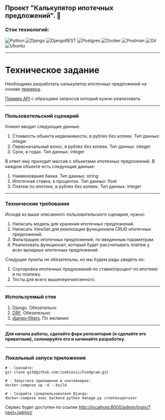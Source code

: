## Проект "Калькулятор ипотечных предложений". :bank:

### Стэк технологий:

![Python](https://img.shields.io/badge/python-3670A0?style=for-the-badge&logo=python&logoColor=ffdd54)
![Django](https://img.shields.io/badge/django-%23092E20.svg?style=for-the-badge&logo=django&logoColor=white)
![DjangoREST](https://img.shields.io/badge/DJANGO-REST-ff1709?style=for-the-badge&logo=django&logoColor=white&color=ff1709&labelColor=gray)
![Postgres](https://img.shields.io/badge/postgres-%23316192.svg?style=for-the-badge&logo=postgresql&logoColor=white)
![Docker](https://img.shields.io/badge/docker-%230db7ed.svg?style=for-the-badge&logo=docker&logoColor=white)
![Postman](https://img.shields.io/badge/Postman-FF6C37?style=for-the-badge&logo=postman&logoColor=white)
![Git](https://img.shields.io/badge/git-%23F05033.svg?style=for-the-badge&logo=git&logoColor=white)
![Ubuntu](https://img.shields.io/badge/Ubuntu-E95420?style=for-the-badge&logo=ubuntu&logoColor=white)

---

# Техническое задание

Необходимо разработать калькулятор ипотечных предложений на основе [примера](https://www.sravni.ru/ipoteka/?mortgagePurpose=1&creditAmount=11849421&initialAmount=1500000&mortgageTerm=120).

[Пример API](https://documenter.getpostman.com/view/6802079/UVeAvonG) c образцами запросов который нужно реализовать

----

### Пользовательский сценарий
Клиент вводит следующие данные:
1. Стоимость объекта недвижимости, в рублях без копеек. Тип данных: integer
2. Первоначальный взнос, в рублях без копеек. Тип данных: integer
3. Срок, в годах. Тип данных: integer

В ответ ему приходит массив с объектами ипотечных предложений. В каждом объекте есть следующие данные:
1. Наименование банка. Тип данных: string
2. Ипотечная ставка, в процентах. Тип данных: float
3. Платеж по ипотеке, в рублях без копеек.  Тип данных: integer

----

### Технические требования
Исходя из выше описанного пользовательского сценария, нужно:
1. Написать модель для хранения ипотечных предложений.
2. Написать ViewSet для реализации функционала CRUD ипотечных предложений.
3. Фильтрацию ипотечных предложений, по введенным параметрам.
4. Реализовать функционал, который будет рассчитывать платеж у всех валидных ипотечных предложений.

Следущие пункты не обязательны, но мы будем рады увидеть их:
1. Сортировка ипотечных предложений по ставке(процент по ипотеке) и по платежу. 
2. Тесты для всего вышеперечилсенного.

----

### Используемый стек
1) Django. Обязательно
2) [DRF](https://www.django-rest-framework.org/). Обязательно
3) [django-filters](https://django-filter.readthedocs.io/en/stable/guide/usage.html). По желанию

----

#### Для начала работы, сделайте форк репозитория (и сделайте его приватным), склонируйте его и начинайте разработку.

----
### Локальный запуск приложения
```shell
# - Cкачайте:
git clone git@github.com:cookievii/Foodgram.git

# - Запустите приложения в контейнерах:
docker-compose up -d --build

# - Создайте суперпользователя Django:
docker-compose exec backend python manage.py createsuperuser
```
Сервис будет доступен по ссылке [http://localhost:8000/admin/login/?next=/admin/](http://localhost:8000/admin/login/?next=/admin/)

